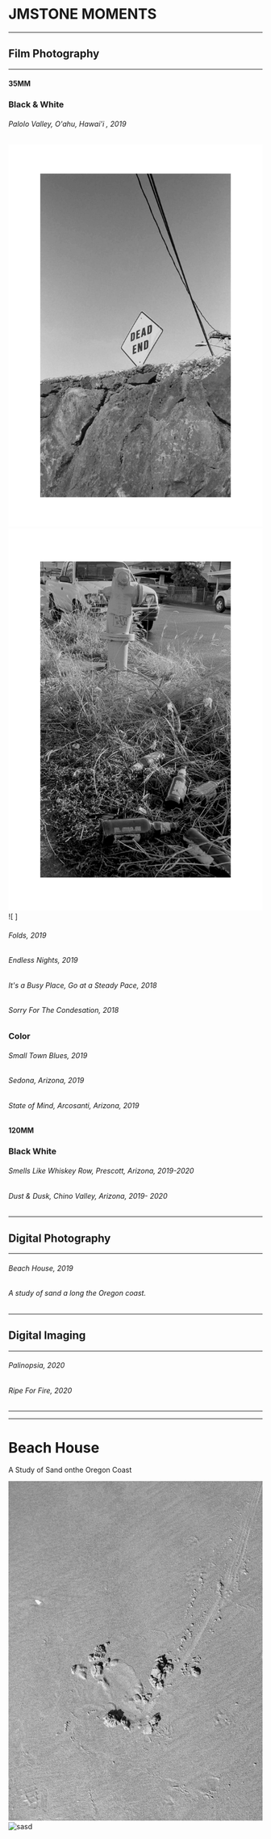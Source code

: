# JMSTONE MOMENTS
---
 ## Film Photography
 ---
#### 35MM
 ### Black & White
###### Palolo Valley, O'ahu, Hawai'i , 2019
![deadend sign peaking over volcanic rock stonewall](pics/palolo/deadend.jpg)
![glass bottles scattered around  a firehydrantin the overgrown curbside](pics/palolo/bottles.jpg)
![ ]
  ###### Folds, 2019
  ###### Endless Nights, 2019
  ###### It's a Busy Place, Go at a Steady Pace, 2018
  ###### Sorry For The Condesation, 2018
  
  ### Color
  ###### Small Town Blues, 2019
  ###### Sedona, Arizona, 2019
  ###### State of Mind, Arcosanti, Arizona, 2019

  #### 120MM 
  ### Black White
  ###### Smells Like Whiskey Row, Prescott, Arizona, 2019-2020
  ###### Dust & Dusk, Chino Valley, Arizona, 2019- 2020


____
## Digital Photography
---
 ###### Beach House, 2019
 ###### A study of sand a long the Oregon coast.

---

## Digital Imaging
---
###### Palinopsia, 2020
###### Ripe For Fire, 2020




----

----
# Beach House
A Study of Sand  onthe Oregon Coast

![acsdf](pics/scuff.jpg)
![sasd](pics/wave.jpg)

